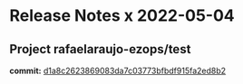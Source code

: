 # Release Notes x 2022-05-04
## Project rafaelaraujo-ezops/test
**commit:** [d1a8c2623869083da7c03773bfbdf915fa2ed8b2](https://github.com/rafaelaraujo-ezops/test/commit/d1a8c2623869083da7c03773bfbdf915fa2ed8b2)
